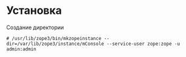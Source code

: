 # Установка #
Создание директории
```
# /usr/lib/zope3/bin/mkzopeinstance --dir=/var/lib/zope3/instance/mConsole --service-user zope:zope -u admin:admin
```